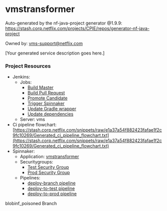 vmstransformer
===================================

Auto-generated by the nf-java-project generator @1.9.9:
https://stash.corp.netflix.com/projects/CPIE/repos/generator-nf-java-project

Owned by: vms-support@netflix.com

[Your generated service description goes here.]

### Project Resources

- Jenkins:
    - Jobs:
        - [Build Master](https://vms.builds.test.netflix.net/job/VMS-vmstransformer-build-master)
        - [Build Pull Request](https://vms.builds.test.netflix.net/job/VMS-vmstransformer-build-pull-request)
        - [Promote Candidate](https://vms.builds.test.netflix.net/job/VMS-vmstransformer-promote-candidate)
        - [Trigger Spinnaker](https://vms.builds.test.netflix.net/job/VMS-vmstransformer-trigger-spinnaker)
        - [Update Gradle wrapper](https://vms.builds.test.netflix.net/job/VMS-vmstransformer-update-gradlew)
        - [Update dependencies](https://vms.builds.test.netflix.net/job/VMS-vmstransformer-update-dependencies-lock)
    - Server: vms
- Ci pipeline flowchart: [https://stash.corp.netflix.com/snippets/raw/e1a37a54f882423fafae1f2c9fc10269/Generated_ci_pipeline_flowchart.txt](https://stash.corp.netflix.com/snippets/raw/e1a37a54f882423fafae1f2c9fc10269/Generated_ci_pipeline_flowchart.txt)
- Spinnaker:
    - Application: [vmstransformer](http://spinnaker.prod.netflix.net/#/applications/vmstransformer)
    - Securitygroups:
        - [Test Security Group](http://spinnaker.prod.netflix.net/#/applications/vmstransformer/securityGroups)
        - [Prod Security Group](http://spinnaker.prod.netflix.net/#/applications/vmstransformer/securityGroups)
    - Pipelines:
        - [deploy-branch pipeline](http://spinnaker.prod.netflix.net/#/applications/vmstransformer/executions?pipeline=deploy-branch)
        - [deploy-to-test pipeline](http://spinnaker.prod.netflix.net/#/applications/vmstransformer/executions?pipeline=deploy-to-test)
        - [deploy-to-prod pipeline](http://spinnaker.prod.netflix.net/#/applications/vmstransformer/executions?pipeline=deploy-to-prod)

blobinf_poisoned Branch

